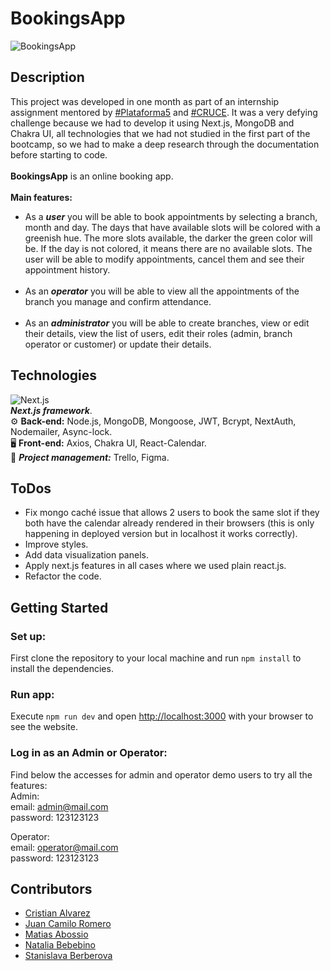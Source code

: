 # BookingsApp

![BookingsApp](https://raw.githubusercontent.com/romerocam/cruce/main/public/calendar.png)

## Description
This project was developed in one month as part of an internship assignment mentored by [#Plataforma5](https://www.plataforma5.la/) and [#CRUCE](https://www.e-cruce.com/). It was a very defying challenge because we had to develop it using Next.js, MongoDB and Chakra UI, all technologies that we had not studied in the first part of the bootcamp, so we had to make a deep research through the documentation before starting to code.<br/><br/>
**BookingsApp** is an online booking app.<br/><br/>
**Main features:**<br/>
- As a ***user*** you will be able to book appointments by selecting a branch, month and day. The days that have available slots will be colored with a greenish hue. The more slots available, the darker the green color will be. If the day is not colored, it means there are no available slots. The user will be able to modify appointments, cancel them and see their appointment history.<br/><br/>
- As an ***operator*** you will be able to view all the appointments of the branch you manage and confirm attendance.<br/><br/>
- As an ***administrator*** you will be able to create branches, view or edit their details, view the list of users, edit their roles (admin, branch operator or customer) or update their details.<br/> 

## Technologies
![Next.js](https://upload.wikimedia.org/wikipedia/commons/8/8e/Nextjs-logo.svg)<br/>
***Next.js framework***.<br/>
⚙️ **Back-end:** Node.js, MongoDB, Mongoose, JWT, Bcrypt, NextAuth, Nodemailer, Async-lock.<br/>
🖥️ **Front-end:** Axios, Chakra UI, React-Calendar.<br/>
📝 ***Project management:*** Trello, Figma.<br/>

## ToDos
- Fix mongo caché issue that allows 2 users to book the same slot if they both have the calendar already rendered in their browsers (this is only happening in deployed version but in localhost it works correctly).
- Improve styles.
- Add data visualization panels.
- Apply next.js features in all cases where we used plain react.js. 
- Refactor the code.


## Getting Started
### Set up:
First clone the repository to your local machine and run ```npm install``` to install the dependencies.

### Run app:
Execute ```npm run dev``` and open [http://localhost:3000](http://localhost:3000) with your browser to see the website.

### Log in as an Admin or Operator:
Find below the accesses for admin and operator demo users to try all the features: <br/>
Admin:<br/>
email: admin@mail.com<br/>
password: 123123123<br/>

Operator:<br/>
email: operator@mail.com<br/>
password: 123123123<br/>

## Contributors
- [Cristian Alvarez](https://github.com/Cris-Alvarez09)
- [Juan Camilo Romero](https://github.com/romerocam)
- [Matias Abossio](https://github.com/Agrossio)
- [Natalia Bebebino](https://github.com/NataliaBebebino)
- [Stanislava Berberova](https://github.com/sberberova)